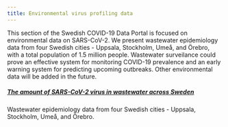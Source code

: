 ```yaml
---
title: Environmental virus profiling data
---
```


This section of the Swedish COVID-19 Data Portal is focused on environmental data on SARS-CoV-2. We present wastewater epidemiology data from four Swedish cities - Uppsala, Stockholm, Umeå, and Örebro, with a total population of 1.5 million people. Wastewater surveilance could prove an effective system for monitoring COVID-19 prevalence and an early warning system for predicting upcoming outbreaks. Other environmental data will be added in the future.

##### [The amount of SARS-CoV-2 virus in wastewater across Sweden](/data_types/environment/wastewater/)
Wastewater epidemiology data from four Swedish cities - Uppsala, Stockholm, Umeå, and Örebro.
